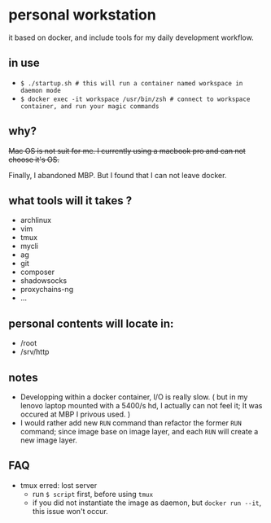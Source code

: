 
# personal workstation


it based on docker, and include tools for my daily development workflow.

in use
----

* `$ ./startup.sh # this will run a container named workspace in daemon mode`
* `$ docker exec -it workspace /usr/bin/zsh # connect to workspace container, and run your magic commands`


why?
----

~~Mac OS is not suit for me. I currently using a macbook pro and can not choose it's OS.~~

Finally, I abandoned MBP. But I found that I can not leave docker.


what tools will it takes ?
----

* archlinux
* vim
* tmux
* mycli
* ag
* git
* composer
* shadowsocks
* proxychains-ng
* ...

personal contents will locate in:
----

* /root
* /srv/http

notes
----

* Developping within a docker container, I/O is really slow. ( but in my lenovo laptop mounted with a 5400/s hd, I actually can not feel it; It was occured at MBP I privous used. )
* I would rather add new `RUN` command than refactor the former `RUN` command; since image base on image layer, and each `RUN` will create a new image layer.

FAQ
----

* tmux erred: lost server
    * run `$ script` first, before using `tmux`
    * if you did not instantiate the image as daemon, but `docker run --it`, this issue won't occur.

